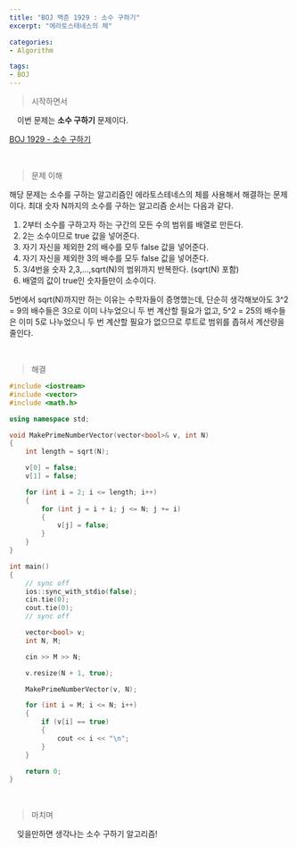 ```yaml
---
title: "BOJ 백준 1929 : 소수 구하기"
excerpt: "에라토스테네스의 체"

categories:
- Algorithm

tags:
- BOJ
---
```


> 시작하면서

　이번 문제는 **소수 구하기** 문제이다.

[BOJ 1929 - 소수 구하기](https://www.acmicpc.net/problem/1929)    

​    

> 문제 이해

   해당 문제는 소수를 구하는 알고리즘인 에라토스테네스의 체를 사용해서 해결하는 문제이다. 최대 숫자 N까지의 소수를 구하는 알고리즘 순서는 다음과 같다.

1. 2부터 소수를 구하고자 하는 구간의 모든 수의 범위를 배열로 만든다.
2. 2는 소수이므로 true 값을 넣어준다.
3. 자기 자신을 제외한 2의 배수를 모두 false 값을 넣어준다.
4. 자기 자신을 제외한 3의 배수를 모두 false 값을 넣어준다.
5. 3/4번을 숫자 2,3,...,sqrt(N)의 범위까지 반복한다. (sqrt(N) 포함)
6. 배열의 값이 true인 숫자들만이 소수이다.

5번에서 sqrt(N)까지만 하는 이유는 수학자들이 증명했는데, 단순히 생각해보아도 3^2 = 9의 배수들은 3으로 이미 나누었으니 두 번 계산할 필요가 없고, 5^2 = 25의 배수들은 이미 5로 나누었으니 두 번 계산할 필요가 없으므로 루트로 범위를 좁혀서 계산량을 줄인다.

​    

>해결

```c++
#include <iostream>
#include <vector>
#include <math.h>

using namespace std;

void MakePrimeNumberVector(vector<bool>& v, int N)
{
	int length = sqrt(N);

	v[0] = false;
	v[1] = false;

	for (int i = 2; i <= length; i++)
	{
		for (int j = i + i; j <= N; j += i)
		{
			v[j] = false;
		}
	}
}

int main()
{
	// sync off
	ios::sync_with_stdio(false);
	cin.tie(0);
	cout.tie(0);
	// sync off

	vector<bool> v;
	int N, M;

	cin >> M >> N;

	v.resize(N + 1, true);

	MakePrimeNumberVector(v, N);

	for (int i = M; i <= N; i++)
	{
		if (v[i] == true)
		{
			cout << i << "\n";
		}
	}

	return 0;
}
```

​    

> 마치며

　잊을만하면 생각나는 소수 구하기 알고리즘!
